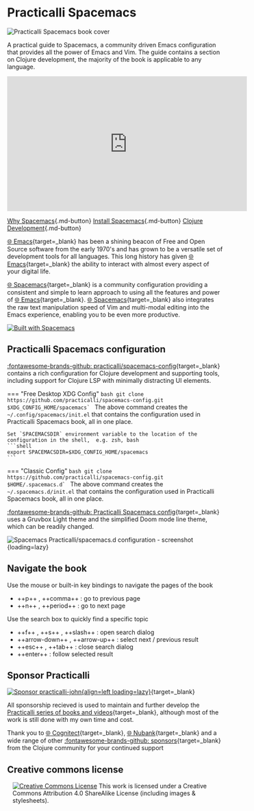 # Practicalli Spacemacs

![Practicalli Spacemacs book cover](https://raw.githubusercontent.com/practicalli/graphic-design/live/book-covers/practicalli-spacemacs-book-banner.png)

A practical guide to Spacemacs, a community driven Emacs configuration that provides all the power of Emacs and Vim.  The guide contains a section on Clojure development, the majority of the book is applicable to any language.

<p style="text-align:center">
<iframe width="560" height="315" src="https://www.youtube.com/embed/NDrpclY54E0" title="YouTube video player" frameborder="0" allow="accelerometer; autoplay; clipboard-write; encrypted-media; gyroscope; picture-in-picture" allowfullscreen></iframe>
</p>

[Why Spacemacs](why-spacemacs/){.md-button}
[Install Spacemacs](/spacemacs/install-spacemacs/){.md-button}
[Clojure Development](/spacemacs/clojure-development/){.md-button}

[:globe_with_meridians: Emacs](https://www.gnu.org/software/emacs/){target=_blank} has been a shining beacon of Free and Open Source software from the early 1970's and has grown to be a versatile set of development tools for all languages.  This long history has given [:globe_with_meridians: Emacs](https://www.gnu.org/software/emacs/){target=_blank} the ability to interact with almost every aspect of your digital life.

[:globe_with_meridians: Spacemacs](http://spacemacs.org/){target=_blank} is a community configuration providing a consistent and simple to learn approach to using all the features and power of [:globe_with_meridians: Emacs](https://www.gnu.org/software/emacs/){target=_blank}.  [:globe_with_meridians: Spacemacs](https://spacemacs.org){target=_blank} also integrates the raw text manipulation speed of Vim and multi-modal editing into the Emacs experience, enabling you to be even more productive.

[![Built with Spacemacs](https://cdn.rawgit.com/syl20bnr/spacemacs/442d025779da2f62fc86c2082703697714db6514/assets/spacemacs-badge.svg)](http://github.com/syl20bnr/spacemacs)


## Practicalli Spacemacs configuration

[:fontawesome-brands-github: practicalli/spacemacs-config](https://github.com/practicalli/spacemacs-config){target=_blank} contains a rich configuration for Clojure development and supporting tools, including support for Clojure LSP with minimally distracting UI elements.

=== "Free Desktop XDG Config"
    ```bash
    git clone https://github.com/practicalli/spacemacs-config.git $XDG_CONFIG_HOME/spacemacs`
    ```
    The above command creates the `~/.config/spacemacs/init.el` that contains the configuration used in Practicalli Spacemacs book, all in one place.

    Set `SPACEMACSDIR` environment variable to the location of the configuration in the shell,  e.g. zsh, bash
    ```shell
    export SPACEMACSDIR=$XDG_CONFIG_HOME/spacemacs
    ```
    
=== "Classic Config"
    ```bash
    git clone https://github.com/practicalli/spacemacs-config.git $HOME/.spacemacs.d`
    ```
    The above command creates the `~/.spacemacs.d/init.el` that contains the configuration used in Practicalli Spacemacs book, all in one place.

[:fontawesome-brands-github: Practicalli Spacemacs config](https://github.com/practicalli/spacemacs-config){target=_blank} uses a Gruvbox Light theme and the simplified Doom mode line theme, which can be readily changed.

![Spacemacs Practicalli/spacemacs.d configuration - screenshot](https://raw.githubusercontent.com/practicalli/graphic-design/live/editors/spacemacs/screenshots/spacemacs-clojure-example-buffers-bank-account-spec.png){loading=lazy}


## Navigate the book

Use the mouse or built-in key bindings to navigate the pages of the book

- ++p++ , ++comma++ : go to previous page
- ++n++ , ++period++ : go to next page

Use the search box to quickly find a specific topic

- ++f++ , ++s++ , ++slash++ : open search dialog
- ++arrow-down++ , ++arrow-up++ : select next / previous result
- ++esc++ , ++tab++ : close search dialog
- ++enter++ : follow selected result


## Sponsor Practicalli

[![Sponsor practicalli-john](https://raw.githubusercontent.com/practicalli/graphic-design/live/buttons/practicalli-github-sponsors-button.png){align=left loading=lazy}](https://github.com/sponsors/practicalli-john/){target=_blank}

All sponsorship recieved is used to maintain and further develop the [Practicalli series of books and videos](https://practical.li/){target=_blank}, although most of the work is still done with my own time and cost.

Thank you to [:globe_with_meridians: Cognitect](https://www.cognitect.com/){target=_blank}, [:globe_with_meridians: Nubank](https://nubank.com.br/){target=_blank} and a wide range of other [:fontawesome-brands-github: sponsors](https://github.com/sponsors/practicalli-john#sponsors){target=_blank} from the Clojure community for your continued support


## Creative commons license

<div style="width:95%; margin:auto;">
  <a rel="license" href="http://creativecommons.org/licenses/by-sa/4.0/"><img alt="Creative Commons License" style="border-width:0" src="https://i.creativecommons.org/l/by-sa/4.0/88x31.png" /></a>
  This work is licensed under a Creative Commons Attribution 4.0 ShareAlike License (including images & stylesheets).
</div>
